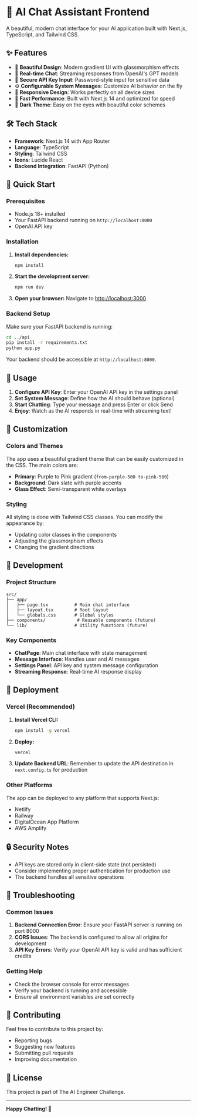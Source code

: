 # 🚀 AI Chat Assistant Frontend

A beautiful, modern chat interface for your AI application built with Next.js, TypeScript, and Tailwind CSS.

## ✨ Features

- 🎨 **Beautiful Design**: Modern gradient UI with glassmorphism effects
- 💬 **Real-time Chat**: Streaming responses from OpenAI's GPT models
- 🔐 **Secure API Key Input**: Password-style input for sensitive data
- ⚙️ **Configurable System Messages**: Customize AI behavior on the fly
- 📱 **Responsive Design**: Works perfectly on all device sizes
- 🚀 **Fast Performance**: Built with Next.js 14 and optimized for speed
- 🌈 **Dark Theme**: Easy on the eyes with beautiful color schemes

## 🛠️ Tech Stack

- **Framework**: Next.js 14 with App Router
- **Language**: TypeScript
- **Styling**: Tailwind CSS
- **Icons**: Lucide React
- **Backend Integration**: FastAPI (Python)

## 🚀 Quick Start

### Prerequisites

- Node.js 18+ installed
- Your FastAPI backend running on `http://localhost:8000`
- OpenAI API key

### Installation

1. **Install dependencies:**
   ```bash
   npm install
   ```

2. **Start the development server:**
   ```bash
   npm run dev
   ```

3. **Open your browser:**
   Navigate to [http://localhost:3000](http://localhost:3000)

### Backend Setup

Make sure your FastAPI backend is running:

```bash
cd ../api
pip install -r requirements.txt
python app.py
```

Your backend should be accessible at `http://localhost:8000`.

## 🎯 Usage

1. **Configure API Key**: Enter your OpenAI API key in the settings panel
2. **Set System Message**: Define how the AI should behave (optional)
3. **Start Chatting**: Type your message and press Enter or click Send
4. **Enjoy**: Watch as the AI responds in real-time with streaming text!

## 🎨 Customization

### Colors and Themes

The app uses a beautiful gradient theme that can be easily customized in the CSS. The main colors are:

- **Primary**: Purple to Pink gradient (`from-purple-500 to-pink-500`)
- **Background**: Dark slate with purple accents
- **Glass Effect**: Semi-transparent white overlays

### Styling

All styling is done with Tailwind CSS classes. You can modify the appearance by:

- Updating color classes in the components
- Adjusting the glassmorphism effects
- Changing the gradient directions

## 🔧 Development

### Project Structure

```
src/
├── app/
│   ├── page.tsx          # Main chat interface
│   ├── layout.tsx        # Root layout
│   └── globals.css       # Global styles
├── components/            # Reusable components (future)
└── lib/                  # Utility functions (future)
```

### Key Components

- **ChatPage**: Main chat interface with state management
- **Message Interface**: Handles user and AI messages
- **Settings Panel**: API key and system message configuration
- **Streaming Response**: Real-time AI response display

## 🚀 Deployment

### Vercel (Recommended)

1. **Install Vercel CLI:**
   ```bash
   npm install -g vercel
   ```

2. **Deploy:**
   ```bash
   vercel
   ```

3. **Update Backend URL**: Remember to update the API destination in `next.config.ts` for production

### Other Platforms

The app can be deployed to any platform that supports Next.js:

- Netlify
- Railway
- DigitalOcean App Platform
- AWS Amplify

## 🔒 Security Notes

- API keys are stored only in client-side state (not persisted)
- Consider implementing proper authentication for production use
- The backend handles all sensitive operations

## 🐛 Troubleshooting

### Common Issues

1. **Backend Connection Error**: Ensure your FastAPI server is running on port 8000
2. **CORS Issues**: The backend is configured to allow all origins for development
3. **API Key Errors**: Verify your OpenAI API key is valid and has sufficient credits

### Getting Help

- Check the browser console for error messages
- Verify your backend is running and accessible
- Ensure all environment variables are set correctly

## 🤝 Contributing

Feel free to contribute to this project by:

- Reporting bugs
- Suggesting new features
- Submitting pull requests
- Improving documentation

## 📄 License

This project is part of The AI Engineer Challenge.

---

**Happy Chatting! 🎉**
